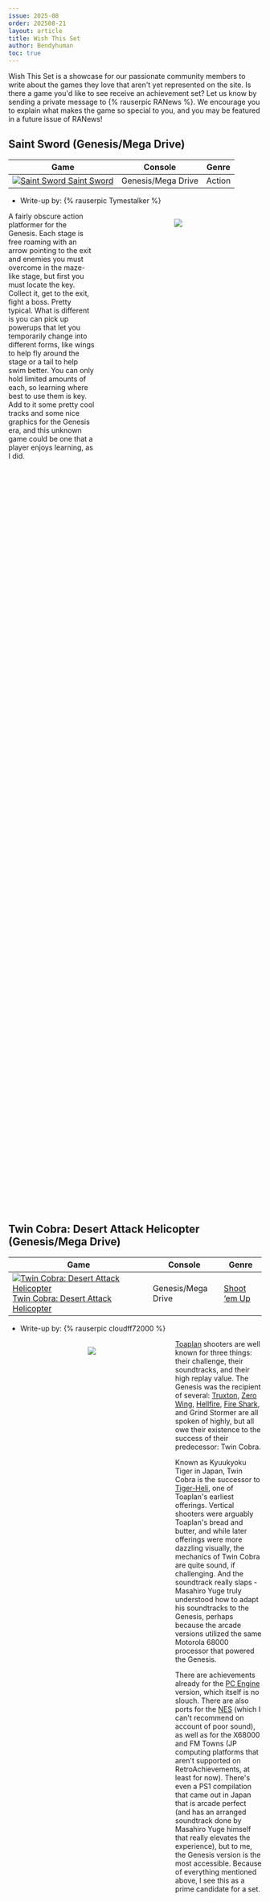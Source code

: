 ```yaml
---
issue: 2025-08
order: 202508-21
layout: article
title: Wish This Set
author: Bendyhuman
toc: true
---
```


Wish This Set is a showcase for our passionate community members to write about the games they love that aren't yet represented on the site. Is there a game you'd like to see receive an achievement set? Let us know by sending a private message to {% rauserpic RANews %}. We encourage you to explain what makes the game so special to you, and you may be featured in a future issue of RANews!

## Saint Sword (Genesis/Mega Drive)

| Game                                                                                                                                                                                                                                     | Console            | Genre  |
| ---------------------------------------------------------------------------------------------------------------------------------------------------------------------------------------------------------------------------------------- | ------------------ | ------ |
| <a class="gameicon-link" href="https://retroachievements.org/game/641" target="_blank" rel="noopener"> <img class="gameicon" src="https://media.retroachievements.org/Images/041683.png" alt="Saint Sword"> <span>Saint Sword</span></a> | Genesis/Mega Drive | Action |

* Write-up by: {% rauserpic Tymestalker %}

<figure style="text-align:center;float:right;width:50%;height:50%">
<img src="https://media.retroachievements.org/Images/041680.png">
<figcaption></figcaption>
</figure>

A fairly obscure action platformer for the Genesis. Each stage is free roaming with an arrow pointing to the exit and enemies you must overcome in the maze-like stage, but first you must locate the key. Collect it, get to the exit, fight a boss. Pretty typical. What is different is you can pick up powerups that let you temporarily change into different forms, like wings to help fly around the stage or a tail to help swim better. You can only hold limited amounts of each, so learning where best to use them is key. Add to it some pretty cool tracks and some nice graphics for the Genesis era, and this unknown game could be one that a player enjoys learning, as I did.

<br clear="right"/>

## Twin Cobra: Desert Attack Helicopter (Genesis/Mega Drive)

| Game                                                                                                                                                                                                                                                                                         | Console            | Genre                                                 |
| -------------------------------------------------------------------------------------------------------------------------------------------------------------------------------------------------------------------------------------------------------------------------------------------- | ------------------ | ----------------------------------------------------- |
| <a class="gameicon-link" href="https://retroachievements.org/game/10445" target="_blank" rel="noopener"> <img class="gameicon" src="https://media.retroachievements.org/Images/000001.png" alt="Twin Cobra: Desert Attack Helicopter"> <span>Twin Cobra: Desert Attack Helicopter</span></a> | Genesis/Mega Drive | [Shoot ‘em Up](https://retroachievements.org/hub/952) |

* Write-up by: {% rauserpic cloudff72000 %}

<figure style="text-align:center;float:left;width:50%;height:50%">
<img src="https://cdn.mobygames.com/screenshots/16020425-twin-cobra-genesis-the-ships-which-carry-power-ups-shoot-back-un.png">
<figcaption></figcaption>
</figure>

[Toaplan](https://retroachievements.org/hub/8365) shooters are well known for three things: their challenge, their soundtracks, and their high replay value. The Genesis was the recipient of several: [Truxton](https://retroachievements.org/game/240), [Zero Wing](https://retroachievements.org/game/587), [Hellfire](https://retroachievements.org/game/113), [Fire Shark](https://retroachievements.org/game/2267), and Grind Stormer are all spoken of highly, but all owe their existence to the success of their predecessor: Twin Cobra.

Known as Kyuukyoku Tiger in Japan, Twin Cobra is the successor to [Tiger-Heli](https://retroachievements.org/game/1504), one of Toaplan's earliest offerings. Vertical shooters were arguably Toaplan's bread and butter, and while later offerings were more dazzling visually, the mechanics of Twin Cobra are quite sound, if challenging. And the soundtrack really slaps - Masahiro Yuge truly understood how to adapt his soundtracks to the Genesis, perhaps because the arcade versions utilized the same Motorola 68000 processor that powered the Genesis.

There are achievements already for the [PC Engine](https://retroachievements.org/game/18743) version, which itself is no slouch. There are also ports for the [NES](https://retroachievements.org/game/2048) (which I can't recommend on account of poor sound), as well as for the X68000 and FM Towns (JP computing platforms that aren't supported on RetroAchievements, at least for now). There's even a PS1 compilation that came out in Japan that is arcade perfect (and has an arranged soundtrack done by Masahiro Yuge himself that really elevates the experience), but to me, the Genesis version is the most accessible. Because of everything mentioned above, I see this as a prime candidate for a set.

<br clear="left"/>

## Tom Clancy's EndWar (PlayStation Portable)

| Game                                                                                                                                                                                                                                                       | Console              | Genre               |
| ---------------------------------------------------------------------------------------------------------------------------------------------------------------------------------------------------------------------------------------------------------- | -------------------- | ------------------- |
| <a class="gameicon-link" href="https://retroachievements.org/game/12990" target="_blank" rel="noopener"> <img class="gameicon" src="https://media.retroachievements.org/Images/000001.png" alt="Tom Clancy's EndWar"> <span>Tom Clancy's EndWar</span></a> | PlayStation Portable | Turn-Based Strategy |

* Write-up by: {% rauserpic Whoops %}

<figure style="text-align:center;float:right;width:50%;height:50%">
<img src="https://gamefaqs.gamespot.com/a/screen/full/9/8/2/1221982.jpg">
<figcaption></figcaption>
</figure>

This is a game I would love to see a set for. If you're a fan of turn-based strategy/war games, then this is a must play either way.

The creative director of this game was the co-founder of Blue Byte and the man who made Battle Isle, another great turn-based game for DOS. EndWar on the PSP/DS is a spiritual successor to that series; it uses the same hexagon grid, the same art style, etc. I really wish it got more love, though, because it's a fantastic game with a lot of depth. The sound design is stellar too.

The in-game explanation for the turn-based concept is that you're sending commands via satellite to the unit. This means that after your attack phase, the enemy's movement phase is executed. So you have to constantly try to move units in range of the enemy but also keep track of where they plan to go. If the enemy unit moves in range of yours, they will get an attack in before you can move your unit. It makes every level a fun puzzle when you're trying to earn the highest award. The DS version is technically easier in some ways because you get more information about the enemy's movement phase on the lower screen, but I prefer the PSP release because it looks and sounds much better. Besides, once you learn each map and the ideal way to beat it, there isn't a lot of variation to the enemy AI.

All that being said, it can be a really tough, unforgiving game at times. Sometimes bigger levels might take 2-3 hours just to medal, but when you do it's worth it. I never felt that the game was unfair though; if I failed a mission it was because I didn't read the objectives correctly, I misread the map, or I misused a unit somehow.

<br clear="right"/>

## X-COM: UFO Defense (PlayStation)

| Game                                                                                                                                                                                                                                                     | Console     | Genre                                                        |
| -------------------------------------------------------------------------------------------------------------------------------------------------------------------------------------------------------------------------------------------------------- | ----------- | ------------------------------------------------------------ |
| <a class="gameicon-link" href="https://retroachievements.org/game/13493" target="_blank" rel="noopener"> <img class="gameicon" src="https://media.retroachievements.org/Images/025397.png" alt="X-COM: UFO Defense"> <span>X-COM: UFO Defense</span></a> | PlayStation | [Turn-Based Strategy](https://retroachievements.org/hub/670) |

* Write-up by: {% rauserpic gorocz %}

<figure style="text-align:center;float:left;width:50%;height:50%">
<img src="https://media.retroachievements.org/Images/025396.png">
<figcaption></figcaption>
</figure>

Originally released in 1994 for DOS computers, X-COM: UFO Defense (to us in PAL regions better known as UFO: Enemy Unknown) is one of the most influential games in the turn-based strategy genre. Combining real-time global base building and army management with local tactical turn-based battles against an alien invasion, along with a well-crafted research system where you slowly discover, invent, and manufacture futuristic technologies based on the artifacts you recover from the alien skirmishes, you slowly turn the tide of the alien invasion throughout this game, until you're eventually able to take it back to the aliens' own doorstep and stop it (albeit not once and for all, as can be seen in the game's sequels).

As for RetroAchievements, there's plenty of space for both a basic set as well as a bonus one. For the basic set, there's specific research milestones and objectives that you have to hit to get to the game's ending (those could serve as the progression achievements), optional objectives that tend to be achieved by normal gameplay as well (researching the most advanced technologies in the various research trees, researching all the alien artifacts, alien autopsies, interrogations, etc.) as well as possible fun challenges, like completing a mission without any of your own soldiers ever shooting or leaving your aircraft, completing a mission only using grenades, completely destroying a Very Large UFO with your fighter aircraft, etc. I think anyone familiar with the game can easily see the possibilities there. For a bonus set, I think there could be some fun challenge runs, from the obvious ones like finishing the game on highest difficulty - a feat so coveted by the DOS version fans, where due to a bug, the difficulty didn't work properly - through completing the game without researching any advanced weapons, to feats like beating a non-damaged Very Large UFO mission with a single soldier.

On a more personal level, as you can probably gather from the previous paragraph, I'm a big fan of the game. I grew up with the DOS version of the game, as well as sometimes playing the PS1 version when I had access to the console, and it cemented my fondness for strategy games, as well as the tactical RPG genre, which then blossomed later during the PS1 era with titles like [Final Fantasy Tactics](https://retroachievements.org/game/11246), [Vandal Hearts](https://retroachievements.org/game/11333), [Tactics Ogre](https://retroachievements.org/hub/10856), or [Front Mission](https://retroachievements.org/hub/2795). But despite having access to all of these titles, I always returned to my first - UFO: Enemy Unknown.

All in all, I think this game could have a great set of achievements, and with its complexity and varied systems, there's plenty of design space for really interesting cheevos. Perhaps it could also lead to people who are maybe only familiar with the new XCOM titles (which are fantastic as well), or even unfamiliar with the series at all, to discover this gem, and experience the joy of your soldiers not being able to hit a huge alien point-blank with a laser rifle.

<br clear="left"/>

## Etrian Odyssey III: The Drowned City (Nintendo DS)

| Game                                                                                                                                                                                                                                                                                        | Console     | Genre                                                                                                             |
| ------------------------------------------------------------------------------------------------------------------------------------------------------------------------------------------------------------------------------------------------------------------------------------------- | ----------- | ----------------------------------------------------------------------------------------------------------------- |
| <a class="gameicon-link" href="https://retroachievements.org/game/6979" target="_blank" rel="noopener"> <img class="gameicon" src="https://media.retroachievements.org/Images/086306.png" alt="Etrian Odyssey III: The Drowned City"> <span>Etrian Odyssey III: The Drowned City</span></a> | Nintendo DS | [Dungeon Crawl](https://retroachievements.org/hub/5757), [Turn-Based RPG](https://retroachievements.org/hub/5468) |

* Write-up by: {% rauserpic KiroPxl %}

<figure style="text-align:center;float:right;width:50%;height:50%">
<img src="https://media.retroachievements.org/Images/062981.png">
<figcaption></figcaption>
</figure>

If you've ever wanted to feel like a true explorer, Etrian Odyssey III: The Drowned City is the perfect game for you. There are no predefined maps or marked routes here - every step you take in the mysterious Yggdrasil labyrinth is a new opportunity to discover hidden passages, face unknown dangers, and carve your own path in a world where exploration is key. From the very first moment, you'll find yourself immersed in the task of mapping the terrain, noting points of interest, traps, and treasures - just like an adventurer of old, with nothing but your wits as a guide.

But exploration isn't the only thing that makes this RPG special. Combat is another of its fundamental pillars, challenging players to think strategically in every encounter. With a turn-based system that rewards planning and synergy between classes, each battle is a test of intelligence and adaptability. The options for assembling your team are varied and allow for immense customization. There are no pre-made heroes or mandatory paths here - you decide how to approach the adventure, creating a party with complementary skills that suit your playstyle.

The story is another crucial piece that makes this game incredible. As you venture into the submerged city, you begin to uncover secrets of a lost civilization and mysteries that push you to keep exploring. Why does the ocean hide ancient ruins? What unknown forces have shaped this world? Every piece of information you find adds another layer of depth to the journey, making exploration feel purposeful beyond mere survival.

<br clear="right"/>

## Ace Combat 5: The Unsung War (PlayStation 2)

| Game                                                                                                                                                                                                                                                                        | Console       | Genre                                                               |
| --------------------------------------------------------------------------------------------------------------------------------------------------------------------------------------------------------------------------------------------------------------------------- | ------------- | ------------------------------------------------------------------- |
| <a class="gameicon-link" href="https://retroachievements.org/game/3129" target="_blank" rel="noopener"> <img class="gameicon" src="https://media.retroachievements.org/Images/075287.png" alt="Ace Combat 5: The Unsung War"> <span>Ace Combat 5: The Unsung War</span></a> | PlayStation 2 | [Combat Flight Simulation](https://retroachievements.org/hub/18851) |

* Write-up by: {% rauserpicalt Ephraim, 12ek %}

<figure style="text-align:center;float:left;width:50%;height:50%">
<img src="https://media.retroachievements.org/Images/091231.png">
<figcaption></figcaption>
</figure>

If you're into aerial combat games and haven’t played Ace Combat 5: The Unsung War yet, you're missing out. When I first played it many years ago, I expected just another arcade flight sim, but was surprised by how deep and engaging the story was. What I thought would be a simple flying game turned into a much more captivating and impactful journey. When I played it again a while ago, I was happy to find that it still holds up and feels as fresh as I remembered. The controls are easy to pick up, but the game is still challenging, and the aerial battles are immersive, making you feel like you're really flying a fighter jet.

The plot is where Ace Combat 5 shines. What begins as a straightforward war story quickly evolves into something more complex and unpredictable. The twists keep you hooked, and the characters, each with their own backstories and motivations, really pull you in. The soundtrack is perfect for setting the mood, heightening the tension during the most intense moments, and making the story feel even more dramatic.

Ace Combat 5 combines exciting aerial combat with a surprisingly solid story. Whether you're into flight sims or just looking for a game with more depth, it’s definitely worth playing. The action and plot twists keep things fresh, making it a game you’ll remember long after you’ve finished.

<br clear="left"/>

##  R: Racing Evolution (PlayStation 2)

| Game                                                                                                                                                                                                                                                       | Console       | Genre                                                       |
| ---------------------------------------------------------------------------------------------------------------------------------------------------------------------------------------------------------------------------------------------------------- | ------------- | ----------------------------------------------------------- |
| <a class="gameicon-link" href="https://retroachievements.org/game/22885" target="_blank" rel="noopener"> <img class="gameicon" src="https://media.retroachievements.org/Images/114845.png" alt="R: Racing Evolution"> <span>R: Racing Evolution</span></a> | PlayStation 2 | [Racing Simulation](https://retroachievements.org/hub/4020) |

* Write-up by: {% rauserpic Infernothefox %}

<figure style="text-align:center;float:right;width:50%;height:50%">
<img src="https://media.retroachievements.org/Images/114849.png">
<figcaption></figcaption>
</figure>

Do you like racing games? Do you want to play a simcade racing game that features a story mode with female drivers as the main characters? R: Racing Evolution is the game for you.

Made by the same team that bought you the [Ridge Racer](https://retroachievements.org/hub/7871) series, R: Racing Evolution features real life cars racing in real life locations, such as: De Tomaso Pantera's aT Twin Ring Motegi, Toyota VM180's at Suzuka, and GT class cars at Phillips Island. The game also features a story mode where you take ambulance driver "Rena Hayami" through her new venture of a racing career, through all the twists and turns that come with it.

There is also the Event Challenge part of the game: this features 166 challenges across multiple scenarios that include Tournaments, Championships (known as Tour Races), Time Trials, and more. Cars unlocked through the story mode can be used here, but cars can also be purchased and upgraded in this section, allowing for challenges to become easier (or harder) depending on preference/skill level.

And whilst the NTSC-U version is listed down for the "Supported Game Files", those who have played this game prefer the PAL (European) version for its region exclusive cars that were added on to the existing car list. These cars included the Ford Puma and Fiat Punto Kit Cars, RUF RGT and the TVR Cerbera Speed Twelve. If you think you have what it takes to do this game justice, please create a set for this awesome racing game.

<br clear="right"/>

## Suzuki Bakuhatsu (PlayStation)

| Game                                                                                                                                                                                                                                                 | Console     | Genre                                            |
| ---------------------------------------------------------------------------------------------------------------------------------------------------------------------------------------------------------------------------------------------------- | ----------- | ------------------------------------------------ |
| <a class="gameicon-link" href="https://retroachievements.org/game/21999" target="_blank" rel="noopener"> <img class="gameicon" src="https://media.retroachievements.org/Images/066190.png" alt="Suzuki Bakuhatsu"> <span>Suzuki Bakuhatsu</span></a> | PlayStation | [Puzzle](https://retroachievements.org/hub/1088) |

* Write-up by: {% rauserpic Nora %}

<figure style="text-align:center;float:left;width:50%;height:50%">
<img src="https://media.retroachievements.org/Images/066169.png">
<figcaption></figcaption>
</figure>

Suzuki Bakuhatsu is one of the hidden gems of the PS1. It never left Japan, and was released pretty late in the lifespan of the console (July 2000). Being developed by a company called "Sol", which worked on various [Flintstones](https://retroachievements.org/hub/3219) games on the SNES before, it was really different from what they used to do. In this game, you play as Suzuki, a girl who can see bombs pretty much everywhere (the first one is a literal orange); fortunately, she's also an expert in defusing bombs!

It's a puzzle game where your task is to defuse the bomb in front of you. To do that, you'll first have to find the bomb in the item that is presented to you (for example, in the tutorial you have to peel the orange first, since the bomb is inside of it). The entire game is in 3D, but you don't have a free cam; instead, you can rotate the item or zoom in, fixed by the game (you have arrows that indicate if you can "move" in a certain way). Depending on the bomb you'll have various tools to help you, the most important one being the screwdriver! Suzuki can also analyze every interactable element in the current plane you are in, giving you advice, reading the message stick on the bomb, or giving you random trivia.

The big downside of the game is that it's in Japanese only. And while the first puzzles are straightforward once you figure out the controls, the more you advance in the game, the more complex it becomes (some puzzles require you to send the electrical current in the right direction or else the bomb immediately explodes, and one is literally a riddle), and not being able to read the clues written on the bomb can handicap you a LOT if you want to perfect all the defusing, because you have a time limit (depending of the complexity of the bomb) and a scoring system: the faster and with the lesser movement you defuse a bomb, the better your ranking.

I think RA would benefit to give some light to this gem. It has a huge vibe of the end of the 90’s, it features absurd humor dear to Japan (the expressions of Suzuki, the SFX, the music, even the cutscenes, which are literal slideshows with no dialogue), the music is full of bangers, the game isn't too long to beat and has some re-playability (the scoring system, and also between stages you can choose the next hour of the day, meaning you won't see all the puzzles in one play-through). I really like this game and I would LOVE to see a set for it. Thanks for reading!

<br clear="left"/>

## Monster Racers (Nintendo DS)

| Game                                                                                                                                                                                                                                              | Console     | Genre                                                                                                   |
| ------------------------------------------------------------------------------------------------------------------------------------------------------------------------------------------------------------------------------------------------- | ----------- | ------------------------------------------------------------------------------------------------------- |
| <a class="gameicon-link" href="https://retroachievements.org/game/16758" target="_blank" rel="noopener"> <img class="gameicon" src="https://media.retroachievements.org/Images/111865.png" alt="Monster Racers"> <span> Monster Racers</span></a> | Nintendo DS | [Action RPG](https://retroachievements.org/hub/8625), [Racing](https://retroachievements.org/hub/13351) |

* Write-up by: {% rauserpicalt S4NSAN, sanjista %}

<figure style="text-align:center;float:right;width:50%;height:50%">
<img src="https://media.retroachievements.org/Images/111862.png">
<figcaption></figcaption>
</figure>

Monster Racers is one of those hidden gems of the DS era. It features fun mechanics like raising tons of different monsters to do a side scrolling race against NPCs, with some great music to go with it, and even a fun chance to get "rare" variants of monsters. Even if you don't end up getting these rare types, there are fun customization options, like changing your monster's color. I'm really surprised not more people have even heard of the game.

Please give this anime styled sprite game with charming characters and a fun story to go with it a chance. I've spent plenty of hours in this game as a kid and I'd love for more people to experience it with achievements!

<br clear="right"/>

## Commandos: Strike Force (PlayStation 2)

| Game                                                                                                                                                                                                                                                               | Console       | Genre                |
| ------------------------------------------------------------------------------------------------------------------------------------------------------------------------------------------------------------------------------------------------------------------ | ------------- | -------------------- |
| <a class="gameicon-link" href="https://retroachievements.org/game/20932" target="_blank" rel="noopener"> <img class="gameicon" src="https://media.retroachievements.org/Images/000001.png" alt="Commandos: Strike Force"> <span>Commandos: Strike Force</span></a> | PlayStation 2 | First-Person Shooter |

* Write-up by: {% rauserpic ElPitiyin %}

<figure style="text-align:center;float:left;width:50%;height:50%">
<img src="https://s.uvlist.net/l/y2018/04/175202.jpg">
<figcaption></figcaption>
</figure>

This was a game I used to play a lot on my PC when I was a child. For most Commandos fans, it is the worst game in the saga, but I love it with all my heart. It's a pretty fun WW2 FPS with a gameplay that is quite similar to the first [Call Of Duty](https://retroachievements.org/hub/7068) games. My favorite missions were the ones where you controlled the spy, as you had to play stealthily so that you wouldn't be detected. I would love to play it again, but this time with achievements. If possible, I would ask that the achievements be compatible with a hash in Spanish so I can enjoy it again like I did when I was young. I think interesting challenges could be made with this game.

<br clear="left"/>